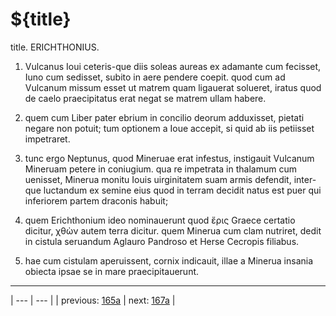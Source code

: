 # ${title}

title. ERICHTHONIUS.



1. Vulcanus Ioui ceteris-que diis soleas aureas ex adamante cum fecisset, Iuno cum sedisset, subito in aere pendere coepit. quod cum ad Vulcanum missum esset ut matrem quam ligauerat solueret, iratus quod de caelo praecipitatus erat negat se matrem ullam habere.



2. quem cum Liber pater ebrium in concilio deorum adduxisset, pietati negare non potuit; tum optionem a Ioue accepit, si quid ab iis petiisset impetraret.



3. tunc ergo Neptunus, quod Mineruae erat infestus, instigauit Vulcanum Mineruam petere in coniugium. qua re impetrata in thalamum cum uenisset, Minerua monitu Iouis uirginitatem suam armis defendit, inter-que luctandum ex semine eius quod in terram decidit natus est puer qui inferiorem partem draconis habuit;



4. quem Erichthonium ideo nominauerunt quod ἔρις Graece certatio dicitur, χθὼν autem terra dicitur. quem Minerua cum clam nutriret, dedit in cistula seruandum Aglauro Pandroso et Herse Cecropis filiabus.



5. hae cum cistulam aperuissent, cornix indicauit, illae a Minerua insania obiecta ipsae se in mare praecipitauerunt.



---

| --- | --- |
| previous: [165a](../165a/) | next: [167a](../167a/) |